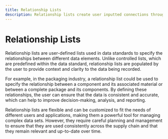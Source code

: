 ```yaml
---
title: Relationship Lists
description: Relationship lists create user inputted connections through the standard.
---
```


# Relationship Lists

Relationship lists are user-defined lists used in data standards to specify the relationships between different data elements. Unlike controlled lists, which are predefined within the data standard, relationship lists are populated by the user to provide context and clarity to the data being recorded. 

For example, in the packaging industry, a relationship list could be used to specify the relationship between a component and its associated material or between a complete package and its components. By defining these relationships, the user can ensure that the data is consistent and accurate, which can help to improve decision-making, analysis, and reporting.

Relationship lists are flexible and can be customized to fit the needs of different users and applications, making them a powerful tool for managing complex data sets. However, they require careful planning and management to ensure that they are used consistently across the supply chain and that they remain relevant and up-to-date over time.


